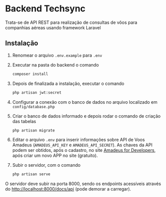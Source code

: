 # Backend Techsync

Trata-se de API REST para realização de consultas de vôos para companhias aéreas usando framework Laravel

## Instalação
1. Renomear o arquivo `.env.example` para `.env`

2. Executar na pasta do backend o comando
    ```sh
    composer install
    ```

3. Depois de finalizada a instalação, executar o comando 
   
    ```sh
    php artisan jwt:secret
    ```

4. Configurar a conexão com o banco de dados no arquivo localizado em `config/database.php`

5. Criar o banco de dados informado e depois rodar o comando de criação das tabelas
 
    ```sh
    php artisan migrate
    ```

7. Editar o arquivo `.env` para inserir informações sobre API de Voos Amadeus (`AMADEUS_API_KEY` e `AMADEUS_API_SECRET`).
   As chaves da API podem ser obtidos, após o cadastro, no site [Amadeus for Developers](https://developers.amadeus.com/my-apps), após criar um novo APP no site (gratuito).

8. Subir o servidor, com o comando 
    ```sh
    php artisan serve
    ```

O servidor deve subir na porta 8000, sendo os endpoints acessíveis através do [http://localhost:8000/docs/api](http://localhost:8000/docs/api) (pode demorar a carregar).
